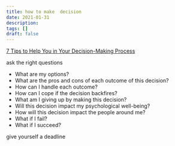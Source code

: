 ```yaml
---
title: how to make  decision
date: 2021-01-31
description:
tags: []
draft: false
---
```


[7 Tips to Help You in Your Decision-Making Process](https://psychcentral.com/health/tips-to-help-you-make-the-most-important-decisions)

ask the  right questions

- What are my options?
- What are the pros and cons of each outcome of this decision?
- How can I handle each outcome?
- How can I cope if the decision backfires?
- What am I giving up by making this decision?
- Will this decision impact my psychological well-being?
- How will this decision impact the people around me?
- What if I fail?
- What if I succeed?

give yourself a deadline
